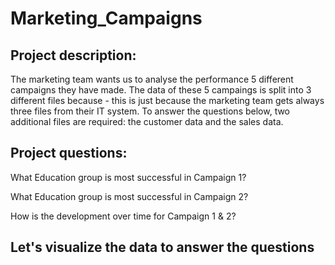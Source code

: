 # Marketing_Campaigns

## Project description:

The marketing team wants us to analyse the performance 5 different campaigns they have made. 
The data of these 5 campaings is split into 3 different files because - this is just because the marketing team gets always three files from their IT system.
To answer the questions below, two additional files are required: the customer data and the sales data.



## Project questions:
What Education group is most successful in Campaign 1?

What Education group is most successful in Campaign 2?

How is the development over time for Campaign 1 & 2?

## Let's visualize the data to answer the questions
